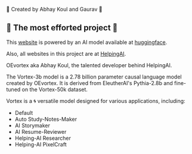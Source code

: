 🌟 Created by Abhay Koul and Gaurav 🌟

## 💪 The most efforted project 💪

This [website](https://vortex3b.netlify.app/loading) is powered by an AI model available at [huggingface](https://huggingface.co/OEvortex/vortex-3b).

Also, all websites in this project are at [HelpingAI](https://huggingface.co/collections/Abhaykoul/helpingai-65891924a6854f9e1f71aece).

OEvortex aka Abhay Koul, the talented developer behind HelpingAI.

The Vortex-3b model is a 2.78 billion parameter causal language model created by OEvortex. It is derived from EleutherAI's Pythia-2.8b and fine-tuned on the Vortex-50k dataset.

Vortex is a 🌀 versatile model designed for various applications, including:

- Default
- Auto Study-Notes-Maker
- AI Storymaker
- AI Resume-Reviewer
- Helping-AI Researcher
- Helping-AI PixelCraft
